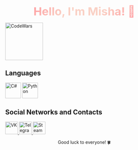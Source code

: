 <p align="center">
  <span style="background: linear-gradient(-45deg, #ff9a9e, #fad0c4, #fad0c4, #ff9a9e); -webkit-background-clip: text; -webkit-text-fill-color: transparent; font-weight: bold; font-size: 36px;">Hello, I'm Misha! 👋</span>
</p>

<p align="left">
  <a href="https://www.codewars.com/users/Friski">
    <img src="https://www.codewars.com/users/Friski/badges/large" alt="CodeWars" width="120" />
  </a>
</p>

## Languages

<p align="left">
  <img src="https://simpleicons.org/icons/csharp.svg" width="50" alt="C#" />
  <img src="https://simpleicons.org/icons/python.svg" width="50" alt="Python" />
</p>

## Social Networks and Contacts

<p align="left">
  <a href="https://vk.com/sharkdas">
    <img src="https://simpleicons.org/icons/vk.svg" width="40" alt="VK" />
  </a>
  <a href="https://t.me/holdsnap00">
    <img src="https://simpleicons.org/icons/telegram.svg" width="40" alt="Telegram" />
  </a>
  <a href="https://steamcommunity.com/profiles/76561198322624145/">
    <img src="https://simpleicons.org/icons/steam.svg" width="40" alt="Steam" />
  </a>
</p>

<p align="center">Good luck to everyone! 🍀</p>
